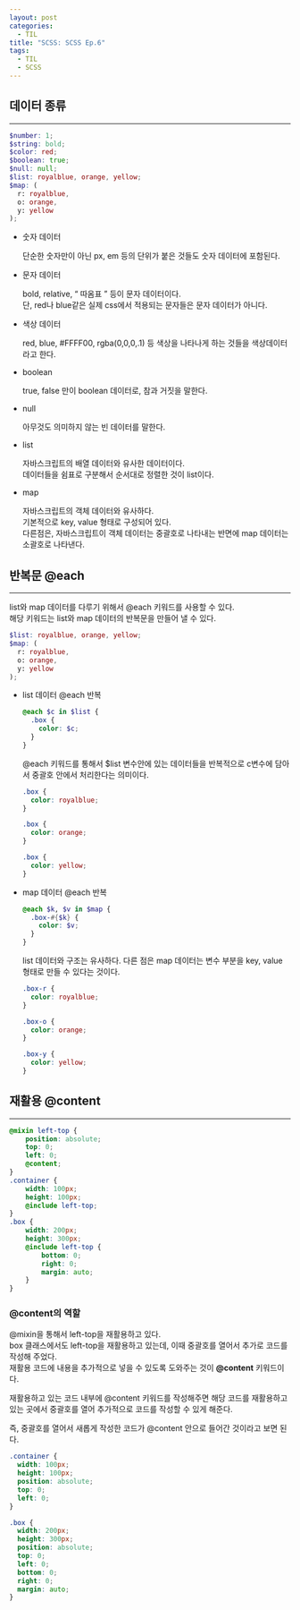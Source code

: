 ```yaml
---
layout: post
categories:
  - TIL
title: "SCSS: SCSS Ep.6"
tags:
  - TIL
  - SCSS
---
```


## __데이터 종류__
---

```scss
$number: 1;
$string: bold;
$color: red;
$boolean: true;
$null: null;
$list: royalblue, orange, yellow;
$map: (
  r: royalblue,
  o: orange,
  y: yellow
);
```

- 숫자 데이터
    
  단순한 숫자만이 아닌 px, em 등의 단위가 붙은 것들도 숫자 데이터에 포함된다.
    
- 문자 데이터
    
  bold, relative, “ 따옴표 ” 등이 문자 데이터이다.  
  단, red나 blue같은 실제 css에서 적용되는 문자들은 문자 데이터가 아니다.
    
- 색상 데이터
    
  red, blue, #FFFF00, rgba(0,0,0,.1) 등 색상을 나타나게 하는 것들을 색상데이터라고 한다.
    
- boolean
    
  true, false 만이 boolean 데이터로, 참과 거짓을 말한다.
    
- null
    
  아무것도 의미하지 않는 빈 데이터를 말한다.
    
- list
    
  자바스크립트의 배열 데이터와 유사한 데이터이다.   
  데이터들을 쉼표로 구분해서 순서대로 정렬한 것이 list이다.
    
- map
    
  자바스크립트의 객체 데이터와 유사하다.  
  기본적으로 key, value 형태로 구성되어 있다.  
  다른점은, 자바스크립트이 객체 데이터는 중괄호로 나타내는 반면에 map 데이터는 소괄호로 나타낸다.

## __반복문 @each__
---
list와 map 데이터를 다루기 위해서 @each 키워드를 사용할 수 있다.  
해당 키워드는 list와 map 데이터의 반복문을 만들어 낼 수 있다.

```scss
$list: royalblue, orange, yellow;
$map: (
  r: royalblue,
  o: orange,
  y: yellow
);
```

- list 데이터 @each 반복
  ```scss
  @each $c in $list {
    .box {
      color: $c;
    }
  }
  ```
  @each 키워드를 통해서 $list 변수안에 있는 데이터들을 반복적으로 c변수에 담아서 중괄호 안에서 처리한다는 의미이다.
  
  ```css
  .box {
    color: royalblue;
  }
  
  .box {
    color: orange;
  }
  
  .box {
    color: yellow;
  }
  ```
  
- map 데이터 @each 반복
  ```scss
  @each $k, $v in $map {
    .box-#{$k} {
      color: $v;
    }
  }
  ```
  list 데이터와 구조는 유사하다. 다른 점은 map 데이터는 변수 부분을 key, value 형태로 만들 수 있다는 것이다.
  
  ```css
  .box-r {
    color: royalblue;
  }
  
  .box-o {
    color: orange;
  }
  
  .box-y {
    color: yellow;
  }
  ```

## __재활용 @content__
---

```scss
@mixin left-top {
    position: absolute;
    top: 0;
    left: 0;
    @content;
}
.container {
    width: 100px;
    height: 100px;
    @include left-top;
}
.box {
    width: 200px;
    height: 300px;
    @include left-top {
        bottom: 0;
        right: 0;
        margin: auto;
    }
}
```

### @content의 역할

@mixin을 통해서 left-top을 재활용하고 있다.  
box 클래스에서도 left-top을 재활용하고 있는데, 이때 중괄호를 열어서 추가로 코드를 작성해 주었다.  
재활용 코드에 내용을 추가적으로 넣을 수 있도록 도와주는 것이 **@content** 키워드이다.  

재활용하고 있는 코드 내부에 @content 키워드를 작성해주면 해당 코드를 재활용하고 있는 곳에서 중괄호를 열어 추가적으로 코드를 작성할 수 있게 해준다.

즉, 중괄호를 열어서 새롭게 작성한 코드가 @content 안으로 들어간 것이라고 보면 된다.

```css
.container {
  width: 100px;
  height: 100px;
  position: absolute;
  top: 0;
  left: 0;
}

.box {
  width: 200px;
  height: 300px;
  position: absolute;
  top: 0;
  left: 0;
  bottom: 0;
  right: 0;
  margin: auto;
}
```